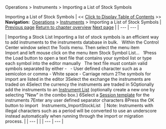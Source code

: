 ﻿
Operations > Instruments > Importing a List of Stock Symbols

Importing a List of Stock Symbols
| << [Click to Display Table of Contents](importing_a_list_of_stock_symb.md) >> **Navigation:**     [Operations](operations-1.md) > [Instruments](instruments-1.md) > Importing a List of Stock Symbols | [Previous page](tradestation_symbol_mapping-1.md) [Return to chapter overview](instruments-1.md) [Next page](level_ii-1.md) |
| --- | --- |

| Importing a Stock List Importing a list of stock symbols is an efficient way to add instruments to the instruments database in bulk.   Within the Control Center window select the Tools menu. Then select the menu item Import and left mouse click on the menu item Stock Symbol List...   1Press the Load button to open a text file that contains your symbol list or type each symbol into the editor manually   The text file must contain valid symbols separated by either -   - User defined character such as a semicolon or comma - White space - Carriage return 2The symbols for import are listed in the editor 3Select the exchange the instruments are traded on 4Select the currency the instruments are traded in 5Optionally add the instruments to an [Instrument List](instrument_lists-1.md) (optionally create a new one by selecting "New" in the combo box.) 6Select a [Session template](trading_hours-1.md) for the instruments 7Enter any user defined separator characters 8Press the OK button to import   Instruments_ImportStockList     | Note: Instruments with illegal characters such as a period will be converted to use an underscore instead automatically when running through the import or migration process. | | --- | |
| --- | --- |
